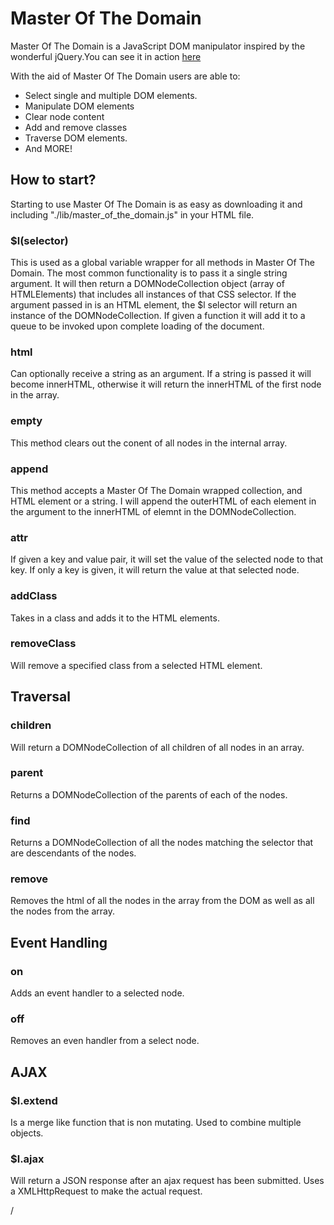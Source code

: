# Master Of The Domain

Master Of The Domain is a JavaScript DOM manipulator inspired by the wonderful jQuery.You can see it in action [here]("http://www.coreyladovsky.com/Master-Of-The-Domain/")

With the aid of Master Of The Domain users are able to:
 * Select single and multiple DOM elements.
 * Manipulate DOM elements
 * Clear node content
 * Add and remove classes
 * Traverse DOM elements.
 * And MORE!

 ## How to start?
  Starting to use Master Of The Domain is as easy as downloading it and including "./lib/master_of_the_domain.js" in your HTML file.

 ### $l(selector)
 This is used as a global variable wrapper for all methods in Master Of The Domain.
 The most common functionality is to pass it a single string argument. It will then return a DOMNodeCollection object (array of HTMLElements) that includes all instances of that CSS selector.
 If the argument passed in is an HTML element, the $l selector will return an instance of the DOMNodeCollection.
 If given a function it will add it to a queue to be invoked upon complete loading of the document.

### html

Can optionally receive a string as an argument. If a string is passed it will become innerHTML,
otherwise it will return the innerHTML of the first node in the array.

### empty

This method clears out the conent of all nodes in the internal array.

### append

This method accepts a Master Of The Domain wrapped collection, and HTML element or a string.
I will append the outerHTML of each element in the argument to the innerHTML of elemnt in the DOMNodeCollection.

### attr
If given a key and value pair, it will set the value of the selected node to that key.
If only a key is given, it will return the value at that selected node.

### addClass
Takes in a class and adds it to the HTML elements.

### removeClass
Will remove a specified class from a selected HTML element.


## Traversal

### children
Will return a DOMNodeCollection of all children of all nodes in an array.

### parent
Returns a DOMNodeCollection of the parents of each of the nodes.

### find
Returns a DOMNodeCollection of all the nodes matching the selector that are
descendants of the nodes.

### remove
Removes the html of all the nodes in the array from the DOM as well as all the
nodes from the array.

## Event Handling

### on
Adds an event handler to a selected node.

### off
Removes an even handler from a select node.

## AJAX

### $l.extend
Is a merge like function that is non mutating. Used to combine multiple objects.

### $l.ajax
Will return a JSON response after an ajax request has been submitted.
Uses a XMLHttpRequest to make the actual request.

























/
